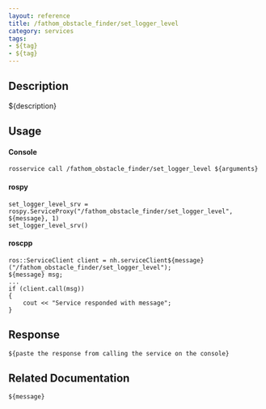 ```yaml
---
layout: reference
title: /fathom_obstacle_finder/set_logger_level
category: services
tags: 
- ${tag} 
- ${tag}
---
```


## Description
${description}

## Usage
#### Console
```
rosservice call /fathom_obstacle_finder/set_logger_level ${arguments}
```

#### rospy
```
set_logger_level_srv = rospy.ServiceProxy("/fathom_obstacle_finder/set_logger_level", ${message}, 1)
set_logger_level_srv()
```

#### roscpp
```
ros::ServiceClient client = nh.serviceClient${message}("/fathom_obstacle_finder/set_logger_level");
${message} msg;
...
if (client.call(msg))
{
    cout << "Service responded with message";
}
```

## Response
```
${paste the response from calling the service on the console}
```

## Related Documentation
``${message}``  